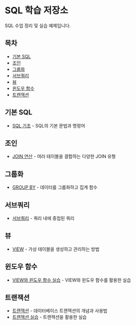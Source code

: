 # SQL 학습 저장소

SQL 수업 정리 및 실습 예제입니다.

## 목차

- [기본 SQL](#기본-sql)
- [조인](#조인)
- [그룹화](#그룹화)
- [서브쿼리](#서브쿼리)
- [뷰](#뷰)
- [윈도우 함수](#윈도우-함수)
- [트랜잭션](#트랜잭션)

## 기본 SQL

- [SQL 기초](Script-Basic.sql) - SQL의 기본 문법과 명령어

## 조인

- [JOIN 연산](Script-Join.sql) - 여러 테이블을 결합하는 다양한 JOIN 유형

## 그룹화

- [GROUP BY](Script-Group%20by.sql) - 데이터를 그룹화하고 집계 함수

## 서브쿼리

- [서브쿼리](Script-Sub%20Query.sql) - 쿼리 내에 중첩된 쿼리

## 뷰

- [VIEW](Script-View.sql) - 가상 테이블을 생성하고 관리하는 방법

## 윈도우 함수

- [VIEW와 윈도우 함수 실습](Script-View%20and%20Window%20Function%20Mission.sql) - VIEW와 윈도우 함수를 활용한 실습

## 트랜잭션

- [트랜잭션](Script-Transaction.sql) - 데이터베이스 트랜잭션의 개념과 사용법
- [트랜잭션 실습](Script-Transaction%20Misson.sql) - 트랜잭션을 활용한 실습